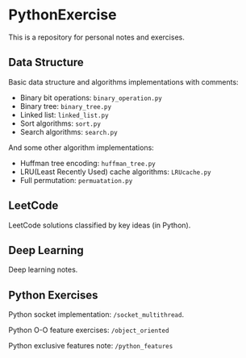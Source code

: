 # PythonExercise
This is a repository for personal notes and exercises. 
## Data Structure
Basic data structure and algorithms implementations with comments:
- Binary bit operations: `binary_operation.py`
- Binary tree: `binary_tree.py`
- Linked list: `linked_list.py`
- Sort algorithms: `sort.py`
- Search algorithms: `search.py`

And some other algorithm implementations:
- Huffman tree encoding: `huffman_tree.py`
- LRU(Least Recently Used) cache algorithms: `LRUcache.py`
- Full permutation: `permuatation.py`
## LeetCode
LeetCode solutions classified by key ideas (in Python).
## Deep Learning
Deep learning notes.
## Python Exercises
Python socket implementation: `/socket_multithread`.

Python O-O feature exercises: `/object_oriented`

Python exclusive features note: `/python_features`
